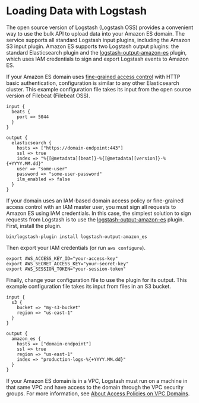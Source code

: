 # Loading Data with Logstash<a name="es-managedomains-logstash"></a>

The open source version of Logstash \(Logstash OSS\) provides a convenient way to use the bulk API to upload data into your Amazon ES domain\. The service supports all standard Logstash input plugins, including the Amazon S3 input plugin\. Amazon ES supports two Logstash output plugins: the standard Elasticsearch plugin and the [logstash\-output\-amazon\-es](https://github.com/awslabs/logstash-output-amazon_es) plugin, which uses IAM credentials to sign and export Logstash events to Amazon ES\.

If your Amazon ES domain uses [fine\-grained access control](fgac.md) with HTTP basic authentication, configuration is similar to any other Elasticsearch cluster\. This example configuration file takes its input from the open source version of Filebeat \(Filebeat OSS\)\.

```
input {
  beats {
    port => 5044
  }
}

output {
  elasticsearch {
    hosts => ["https://domain-endpoint:443"]
    ssl => true
    index => "%{[@metadata][beat]}-%{[@metadata][version]}-%{+YYYY.MM.dd}"
    user => "some-user"
    password => "some-user-password"
    ilm_enabled => false
  }
}
```

If your domain uses an IAM\-based domain access policy or fine\-grained access control with an IAM master user, you must sign all requests to Amazon ES using IAM credentials\. In this case, the simplest solution to sign requests from Logstash is to use the [logstash\-output\-amazon\-es](https://github.com/awslabs/logstash-output-amazon_es) plugin\. First, install the plugin\.

```
bin/logstash-plugin install logstash-output-amazon_es
```

Then export your IAM credentials \(or run `aws configure`\)\.

```
export AWS_ACCESS_KEY_ID="your-access-key"
export AWS_SECRET_ACCESS_KEY="your-secret-key"
export AWS_SESSION_TOKEN="your-session-token"
```

Finally, change your configuration file to use the plugin for its output\. This example configuration file takes its input from files in an S3 bucket\.

```
input {
  s3 {
    bucket => "my-s3-bucket"
    region => "us-east-1"
  }
}

output {
  amazon_es {
    hosts => ["domain-endpoint"]
    ssl => true
    region => "us-east-1"
    index => "production-logs-%{+YYYY.MM.dd}"
  }
}
```

If your Amazon ES domain is in a VPC, Logstash must run on a machine in that same VPC and have access to the domain through the VPC security groups\. For more information, see [About Access Policies on VPC Domains](es-vpc.md#es-vpc-security)\.